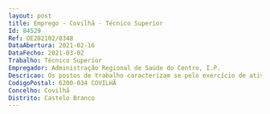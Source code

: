 ```yaml
--- 
layout: post
title: Emprego - Covilhã - Técnico Superior
Id: 84529
Ref: OE202102/0348
DataAbertura: 2021-02-16
DataFecho: 2021-03-02
Trabalho: Técnico Superior
Empregador: Administração Regional de Saúde do Centro, I.P.
Descricao: Os postos de trabalho caracterizam se pelo exercício de atividades inerentes à carreira categoria de técnico superior, na área de serviço social, no âmbito dos cuidados de saúde primários, tendo em vista o exercício de funções nos ACES supra indicados, cuja missão, atribuições, organização e funcionamento se encontrem previstos no Decreto Lei n.º 28 2008, de 22 de fevereiro
CodigoPostal: 6200-034 COVILHÃ
Concelho: Covilhã
Distrito: Castelo Branco
--- 
```

